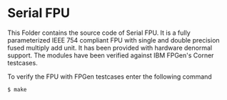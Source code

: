 Serial FPU
==========

This Folder contains the source code of Serial FPU. It is a fully parameterized IEEE 754 compliant FPU with single and double precision fused multiply add unit. It has been provided with hardware denormal support. The modules have been verified against IBM FPGen's Corner testcases.

To verify the FPU with FPGen testcases enter the following command

    $ make
